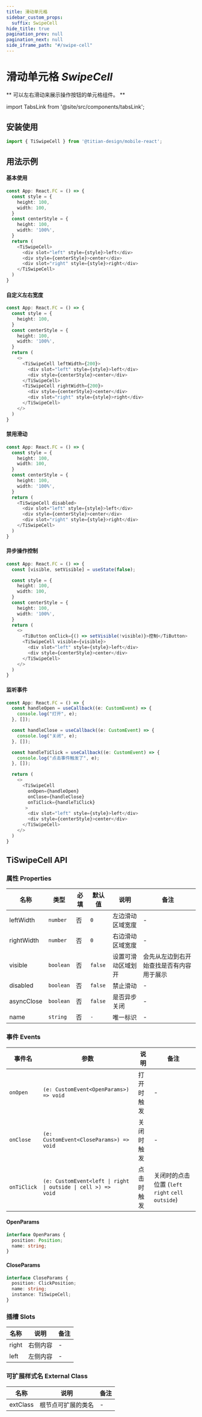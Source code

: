 ```yaml
---
title: 滑动单元格
sidebar_custom_props:
  suffix: SwipeCell
hide_title: true
pagination_prev: null
pagination_next: null
side_iframe_path: "#/swipe-cell"
---
```


# 滑动单元格 _SwipeCell_

** 可以左右滑动来展示操作按钮的单元格组件。 **

import TabsLink from '@site/src/components/tabsLink';

<TabsLink id="tiswipecell-api" />

## 安装使用

```typescript showLineNumbers
import { TiSwipeCell } from '@titian-design/mobile-react';
```

## 用法示例

#### 基本使用
```typescript jsx showLineNumbers
const App: React.FC = () => {
  const style = {
    height: 100,
    width: 100,
  }
  const centerStyle = {
    height: 100,
    width: '100%',
  }
  return (
    <TiSwipeCell>
      <div slot="left" style={style}>left</div>
      <div style={centerStyle}>center</div>
      <div slot="right" style={style}>right</div>
    </TiSwipeCell>
  )
}
```

#### 自定义左右宽度

```typescript jsx showLineNumbers
const App: React.FC = () => {
  const style = {
    height: 100,
  }
  const centerStyle = {
    height: 100,
    width: '100%',
  }
  return (
    <>
      <TiSwipeCell leftWidth={200}>
        <div slot="left" style={style}>left</div>
        <div style={centerStyle}>center</div>
      </TiSwipeCell>
      <TiSwipeCell rightWidth={200}>
        <div style={centerStyle}>center</div>
        <div slot="right" style={style}>right</div>
      </TiSwipeCell>
    </>
  )
}
```

#### 禁用滑动
```typescript jsx showLineNumbers
const App: React.FC = () => {
  const style = {
    height: 100,
    width: 100,
  }
  const centerStyle = {
    height: 100,
    width: '100%',
  }
  return (
    <TiSwipeCell disabled>
      <div slot="left" style={style}>left</div>
      <div style={centerStyle}>center</div>
      <div slot="right" style={style}>right</div>
    </TiSwipeCell>
  )
}
```

#### 异步操作控制
```typescript jsx showLineNumbers
const App: React.FC = () => {
  const [visible, setVisible] = useState(false);

  const style = {
    height: 100,
    width: 100,
  }
  const centerStyle = {
    height: 100,
    width: '100%',
  }
  return (
    <>
      <TiButton onClick={() => setVisible(!visible)}>控制</TiButton>
      <TiSwipeCell visible={visible}>
        <div slot="left" style={style}>left</div>
        <div style={centerStyle}>center</div>
      </TiSwipeCell>
    </>
  )
}
```

#### 监听事件

```typescript jsx showLineNumbers
const App: React.FC = () => {
  const handleOpen = useCallback((e: CustomEvent) => {
    console.log("打开", e);
  }, []);

  const handleClose = useCallback((e: CustomEvent) => {
    console.log("关闭", e);
  }, []);

  const handleTiClick = useCallback((e: CustomEvent) => {
    console.log("点击事件触发了", e);
  }, []);

  return (
    <>
      <TiSwipeCell 
        onOpen={handleOpen}
        onClose={handleClose}
        onTiClick={handleTiClick}
       >
        <div slot="left" style={style}>left</div>
        <div style={centerStyle}>center</div>
      </TiSwipeCell>
    </>
  )
}
```

## TiSwipeCell API

### 属性 **Properties**

| 名称       | 类型      | 必填 | 默认值 | 说明               | 备注                                     |
| ---------- | --------- | ---- | ------ | ------------------ | ---------------------------------------- |
| leftWidth  | `number`  | 否   | `0`      | 左边滑动区域宽度   | -                                        |
| rightWidth | `number`  | 否   | `0`      | 右边滑动区域宽度   | -                                        |
| visible    | `boolean` | 否   | `false`  | 设置可滑动区域划开 | 会先从左边到右开始查找是否有内容用于展示 |
| disabled   | `boolean` | 否   | `false`  | 禁止滑动           | -                                        |
| asyncClose | `boolean` | 否   | `false`  | 是否异步关闭       | -                                        |
| name       | `string`  | 否   | `-`      | 唯一标识           | -                                        |

### 事件 **Events**

| 事件名 | 参数 |  说明       | 备注                                                       |
| ------ | ---------- | -------------- | -------------------------------------------- |
| `onOpen`   | `(e: CustomEvent<OpenParams>) => void` | 打开时触发  | -      |
| `onClose`  | `(e: CustomEvent<CloseParams>) => void` | 关闭时触发 | - |
| `onTiClick`  | <code>(e: CustomEvent<left &vert; right &vert; outside &vert; cell \>) => void</code> | 点击时触发 | 关闭时的点击位置 (`left` `right` `cell` `outside`)         |

#### OpenParams
```typescript showLineNumbers
interface OpenParams {
  position: Position;
  name: string;
}
```

#### CloseParams
```typescript showLineNumbers
interface CloseParams {
  position: ClickPosition;
  name: string;
  instance: TiSwipeCell;
}
```

### 插槽 **Slots**
| 名称    | 说明       | 备注 |
| ------- | ---------- | ---- | 
| right | 右侧内容 | -   |
| left    | 左侧内容   | -    | 

### 可扩展样式名 **External Class**

| 名称     | 说明               | 备注 |
| -------- | ------------------ | ---- |
| extClass | 根节点可扩展的类名 | -    |

